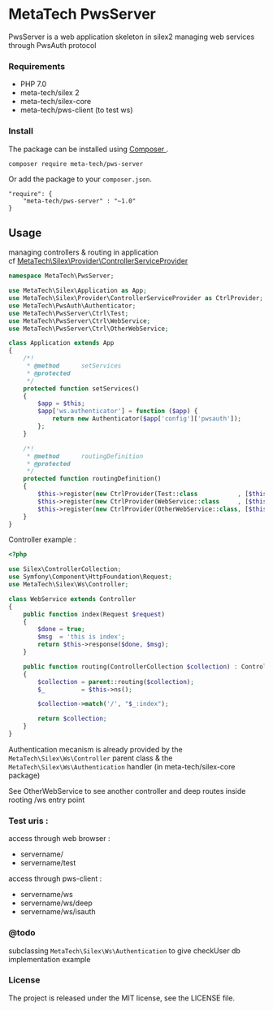 
# MetaTech PwsServer

PwsServer is a web application skeleton in silex2 managing web services through PwsAuth protocol


### Requirements

* PHP 7.0
* meta-tech/silex 2
* meta-tech/silex-core
* meta-tech/pws-client (to test ws)


### Install

The package can be installed using [ Composer ](https://getcomposer.org/).
```
composer require meta-tech/pws-server
```

Or add the package to your `composer.json`.

```
"require": {
    "meta-tech/pws-server" : "~1.0"
}
```

## Usage

managing controllers & routing in application  
cf [ MetaTech\Silex\Provider\ControllerServiceProvider ](https://github.com/meta-tech/silex-controller-service)

```php
namespace MetaTech\PwsServer;

use MetaTech\Silex\Application as App;
use MetaTech\Silex\Provider\ControllerServiceProvider as CtrlProvider;
use MetaTech\PwsAuth\Authenticator;
use MetaTech\PwsServer\Ctrl\Test;
use MetaTech\PwsServer\Ctrl\WebService;
use MetaTech\PwsServer\Ctrl\OtherWebService;

class Application extends App
{
    /*!
     * @method      setServices
     * @protected
     */
    protected function setServices()
    {
        $app = $this;
        $app['ws.authenticator'] = function ($app) {
            return new Authenticator($app['config']['pwsauth']);
        };
    }

    /*!
     * @method      routingDefinition
     * @protected
     */
    protected function routingDefinition()
    {
        $this->register(new CtrlProvider(Test::class           , [$this], '/'));
        $this->register(new CtrlProvider(WebService::class     , [$this], '/ws'));
        $this->register(new CtrlProvider(OtherWebService::class, [$this], '/ws/deep'));
    }
}
```

Controller example :

```php
<?php

use Silex\ControllerCollection;
use Symfony\Component\HttpFoundation\Request;
use MetaTech\Silex\Ws\Controller;

class WebService extends Controller
{
    public function index(Request $request)
    {
        $done = true;
        $msg  = 'this is index';
        return $this->response($done, $msg);
    }

    public function routing(ControllerCollection $collection) : ControllerCollection
    {
        $collection = parent::routing($collection);
        $_          = $this->ns();

        $collection->match('/', "$_:index");

        return $collection;
    }
}
```

Authentication mecanism is already provided by the `MetaTech\Silex\Ws\Controller`  parent class
& the `MetaTech\Silex\Ws\Authentication` handler (in meta-tech/silex-core package)

See OtherWebService to see another controller and deep routes inside rooting /ws entry point


### Test uris :

access through web browser :  

* servername/
* servername/test

access through pws-client :  

* servername/ws
* servername/ws/deep
* servername/ws/isauth


### @todo

subclassing `MetaTech\Silex\Ws\Authentication` to give checkUser db implementation example


### License

The project is released under the MIT license, see the LICENSE file.
